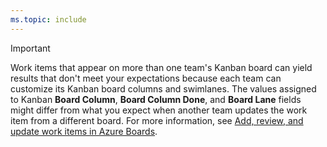 ```yaml
---
ms.topic: include
---
```

 
> [!IMPORTANT]   
> Work items that appear on more than one team's Kanban board can yield results that don't meet your expectations because each team can customize its Kanban board columns and swimlanes. The values assigned to Kanban **Board Column**, **Board Column Done**, and **Board Lane** fields might differ from what you expect when another team updates the work item from a different board. For more information, see [Add, review, and update work items in Azure Boards](../boards/kanban-overview.md#limits-multi-team).
 